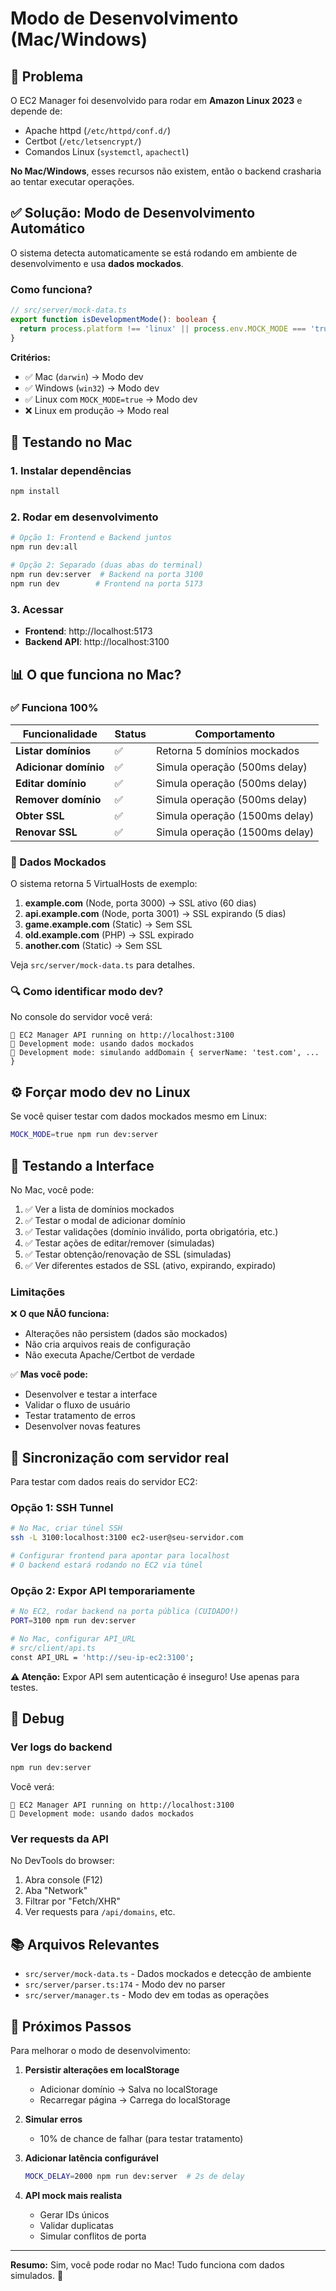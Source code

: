 # Modo de Desenvolvimento (Mac/Windows)

## 🎯 Problema

O EC2 Manager foi desenvolvido para rodar em **Amazon Linux 2023** e depende de:
- Apache httpd (`/etc/httpd/conf.d/`)
- Certbot (`/etc/letsencrypt/`)
- Comandos Linux (`systemctl`, `apachectl`)

**No Mac/Windows**, esses recursos não existem, então o backend crasharia ao tentar executar operações.

## ✅ Solução: Modo de Desenvolvimento Automático

O sistema detecta automaticamente se está rodando em ambiente de desenvolvimento e usa **dados mockados**.

### Como funciona?

```typescript
// src/server/mock-data.ts
export function isDevelopmentMode(): boolean {
  return process.platform !== 'linux' || process.env.MOCK_MODE === 'true';
}
```

**Critérios:**
- ✅ Mac (`darwin`) → Modo dev
- ✅ Windows (`win32`) → Modo dev
- ✅ Linux com `MOCK_MODE=true` → Modo dev
- ❌ Linux em produção → Modo real

## 🚀 Testando no Mac

### 1. Instalar dependências

```bash
npm install
```

### 2. Rodar em desenvolvimento

```bash
# Opção 1: Frontend e Backend juntos
npm run dev:all

# Opção 2: Separado (duas abas do terminal)
npm run dev:server  # Backend na porta 3100
npm run dev        # Frontend na porta 5173
```

### 3. Acessar

- **Frontend**: http://localhost:5173
- **Backend API**: http://localhost:3100

## 📊 O que funciona no Mac?

### ✅ Funciona 100%

| Funcionalidade | Status | Comportamento |
|---|---|---|
| **Listar domínios** | ✅ | Retorna 5 domínios mockados |
| **Adicionar domínio** | ✅ | Simula operação (500ms delay) |
| **Editar domínio** | ✅ | Simula operação (500ms delay) |
| **Remover domínio** | ✅ | Simula operação (500ms delay) |
| **Obter SSL** | ✅ | Simula operação (1500ms delay) |
| **Renovar SSL** | ✅ | Simula operação (1500ms delay) |

### 📝 Dados Mockados

O sistema retorna 5 VirtualHosts de exemplo:

1. **example.com** (Node, porta 3000) → SSL ativo (60 dias)
2. **api.example.com** (Node, porta 3001) → SSL expirando (5 dias)
3. **game.example.com** (Static) → Sem SSL
4. **old.example.com** (PHP) → SSL expirado
5. **another.com** (Static) → Sem SSL

Veja `src/server/mock-data.ts` para detalhes.

### 🔍 Como identificar modo dev?

No console do servidor você verá:

```
🚀 EC2 Manager API running on http://localhost:3100
🔧 Development mode: usando dados mockados
🔧 Development mode: simulando addDomain { serverName: 'test.com', ... }
```

## ⚙️ Forçar modo dev no Linux

Se você quiser testar com dados mockados mesmo em Linux:

```bash
MOCK_MODE=true npm run dev:server
```

## 🎨 Testando a Interface

No Mac, você pode:

1. ✅ Ver a lista de domínios mockados
2. ✅ Testar o modal de adicionar domínio
3. ✅ Testar validações (domínio inválido, porta obrigatória, etc.)
4. ✅ Testar ações de editar/remover (simuladas)
5. ✅ Testar obtenção/renovação de SSL (simuladas)
6. ✅ Ver diferentes estados de SSL (ativo, expirando, expirado)

### Limitações

❌ **O que NÃO funciona:**
- Alterações não persistem (dados são mockados)
- Não cria arquivos reais de configuração
- Não executa Apache/Certbot de verdade

✅ **Mas você pode:**
- Desenvolver e testar a interface
- Validar o fluxo de usuário
- Testar tratamento de erros
- Desenvolver novas features

## 🔄 Sincronização com servidor real

Para testar com dados reais do servidor EC2:

### Opção 1: SSH Tunnel

```bash
# No Mac, criar túnel SSH
ssh -L 3100:localhost:3100 ec2-user@seu-servidor.com

# Configurar frontend para apontar para localhost
# O backend estará rodando no EC2 via túnel
```

### Opção 2: Expor API temporariamente

```bash
# No EC2, rodar backend na porta pública (CUIDADO!)
PORT=3100 npm run dev:server

# No Mac, configurar API_URL
# src/client/api.ts
const API_URL = 'http://seu-ip-ec2:3100';
```

**⚠️ Atenção:** Expor API sem autenticação é inseguro! Use apenas para testes.

## 🐛 Debug

### Ver logs do backend

```bash
npm run dev:server
```

Você verá:
```
🚀 EC2 Manager API running on http://localhost:3100
🔧 Development mode: usando dados mockados
```

### Ver requests da API

No DevTools do browser:
1. Abra console (F12)
2. Aba "Network"
3. Filtrar por "Fetch/XHR"
4. Ver requests para `/api/domains`, etc.

## 📚 Arquivos Relevantes

- `src/server/mock-data.ts` - Dados mockados e detecção de ambiente
- `src/server/parser.ts:174` - Modo dev no parser
- `src/server/manager.ts` - Modo dev em todas as operações

## 🎯 Próximos Passos

Para melhorar o modo de desenvolvimento:

1. **Persistir alterações em localStorage**
   - Adicionar domínio → Salva no localStorage
   - Recarregar página → Carrega do localStorage

2. **Simular erros**
   - 10% de chance de falhar (para testar tratamento)

3. **Adicionar latência configurável**
   ```bash
   MOCK_DELAY=2000 npm run dev:server  # 2s de delay
   ```

4. **API mock mais realista**
   - Gerar IDs únicos
   - Validar duplicatas
   - Simular conflitos de porta

---

**Resumo:** Sim, você pode rodar no Mac! Tudo funciona com dados simulados. 🚀
